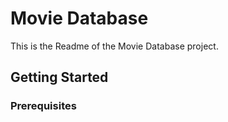 # Movie Database

This is the Readme of the Movie Database project.

## Getting Started

### Prerequisites

